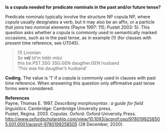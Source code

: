 **Is a copula needed for predicate nominals in the past and/or future tense?**

Predicate nominals typically involve the structure NP copula NP, where *copula* usually designates a verb, but it may also be an affix, or a particle that joins two nominal elements (Payne 1997: 115; Pustet 2003: 5). This question asks whether a copula is commonly used in semantically marked occasions, such as in the past tense, as in example (1) (for clauses with present time reference, see UT045).

>(1) Livonian<br/>
>*Se  **vȯļ** tä’m tidār mīez*<br/> 
>this be.PST.3SG 3SG.GEN daugther.GEN husband<br/>
>‘This was his daugther’s husband’

**Coding.** The value is '1' if a copula is commonly used in clauses with past time reference. When answering this question only affirmative past tense forms were considered.

**References**<br/>
Payne, Thomas E. 1997. *Describing morphosyntax : a guide for field linguistics.* Cambridge: Cambridge University press.
<br/>
Pustet, Regina. 2003. *Copulas*. Oxford: Oxford University Press. http://www.oxfordscholarship.com/view/10.1093/acprof:oso/9780199258505.001.0001/acprof-9780199258505 (28 December, 2020).

